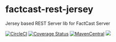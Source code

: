 # factcast-rest-jersey
Jersey based REST Server lib for FactCast Server


[![CircleCI](https://circleci.com/gh/Mercateo/factcast-rest-jersey.svg?style=svg)](https://circleci.com/gh/Mercateo/factcast-rest-jersey)
[![Coverage Status](https://coveralls.io/repos/github/Mercateo/factcast-rest-jersey/badge.svg?branch=master)](https://coveralls.io/github/Mercateo/factcast-rest-jersey?branch=master)
[![MavenCentral](https://img.shields.io/maven-central/v/org.factcast.rest.jersey/factcast-rest-jersey.svg)](http://search.maven.org/#search%7Cgav%7C1%7Cg%3A%22org.factcast.rest.jersey%22)
<a href="https://www.apache.org/licenses/LICENSE-2.0">
    <img class="inline" src="https://img.shields.io/badge/license-ASL2-green.svg?style=flat">
</a>
